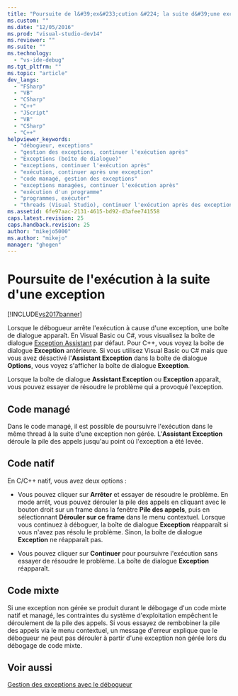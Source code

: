 ```yaml
---
title: "Poursuite de l&#39;ex&#233;cution &#224; la suite d&#39;une exception | Microsoft Docs"
ms.custom: ""
ms.date: "12/05/2016"
ms.prod: "visual-studio-dev14"
ms.reviewer: ""
ms.suite: ""
ms.technology: 
  - "vs-ide-debug"
ms.tgt_pltfrm: ""
ms.topic: "article"
dev_langs: 
  - "FSharp"
  - "VB"
  - "CSharp"
  - "C++"
  - "JScript"
  - "VB"
  - "CSharp"
  - "C++"
helpviewer_keywords: 
  - "débogueur, exceptions"
  - "gestion des exceptions, continuer l'exécution après"
  - "Exceptions (boîte de dialogue)"
  - "exceptions, continuer l'exécution après"
  - "exécution, continuer après une exception"
  - "code managé, gestion des exceptions"
  - "exceptions managées, continuer l'exécution après"
  - "exécution d'un programme"
  - "programmes, exécuter"
  - "threads (Visual Studio), continuer l'exécution après des exceptions"
ms.assetid: 6fe97aac-2131-4615-bd92-d3afee741558
caps.latest.revision: 25
caps.handback.revision: 25
author: "mikejo5000"
ms.author: "mikejo"
manager: "ghogen"
---
```

# Poursuite de l&#39;ex&#233;cution &#224; la suite d&#39;une exception
[!INCLUDE[vs2017banner](../code-quality/includes/vs2017banner.md)]

Lorsque le débogueur arrête l'exécution à cause d'une exception, une boîte de dialogue apparaît.  En Visual Basic ou C\#, vous visualisez la boîte de dialogue [Exception Assistant](../Topic/Exception%20Assistant.md) par défaut.  Pour C\+\+, vous voyez la boîte de dialogue **Exception** antérieure.  Si vous utilisez Visual Basic ou C\# mais que vous avez désactivé l'**Assistant Exception** dans la boîte de dialogue **Options**, vous voyez s'afficher la boîte de dialogue **Exception**.  
  
 Lorsque la boîte de dialogue **Assistant Exception** ou **Exception** apparaît, vous pouvez essayer de résoudre le problème qui a provoqué l'exception.  
  
## Code managé  
 Dans le code managé, il est possible de poursuivre l'exécution dans le même thread à la suite d'une exception non gérée.  L'**Assistant Exception** déroule la pile des appels jusqu'au point où l'exception a été levée.  
  
## Code natif  
 En C\/C\+\+ natif, vous avez deux options :  
  
-   Vous pouvez cliquer sur **Arrêter** et essayer de résoudre le problème.  En mode arrêt, vous pouvez dérouler la pile des appels en cliquant avec le bouton droit sur un frame dans la fenêtre **Pile des appels**, puis en sélectionnant **Dérouler sur ce frame** dans le menu contextuel.  Lorsque vous continuez à déboguer, la boîte de dialogue **Exception** réapparaît si vous n'avez pas résolu le problème.  Sinon, la boîte de dialogue **Exception** ne réapparaît pas.  
  
-   Vous pouvez cliquer sur **Continuer** pour poursuivre l'exécution sans essayer de résoudre le problème.  La boîte de dialogue **Exception** réapparaît.  
  
## Code mixte  
 Si une exception non gérée se produit durant le débogage d'un code mixte natif et managé, les contraintes du système d'exploitation empêchent le déroulement de la pile des appels.  Si vous essayez de rembobiner la pile des appels via le menu contextuel, un message d'erreur explique que le débogueur ne peut pas dérouler à partir d'une exception non gérée lors du débogage de code mixte.  
  
## Voir aussi  
 [Gestion des exceptions avec le débogueur](../debugger/managing-exceptions-with-the-debugger.md)